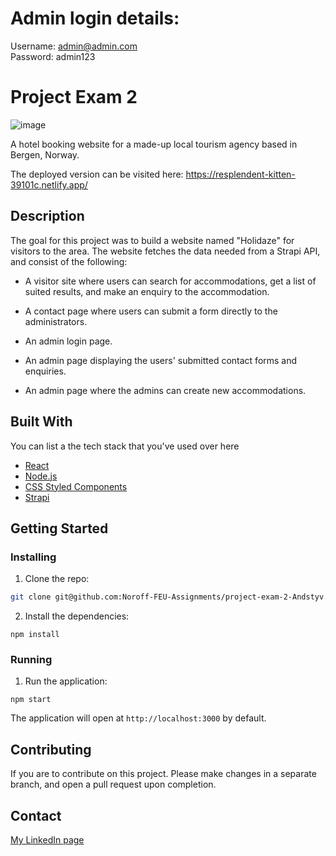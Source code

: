 # Admin login details:

Username: admin@admin.com  
Password: admin123

# Project Exam 2

![image](https://user-images.githubusercontent.com/74601625/193782631-b56a946c-1076-4cee-b969-cc3d3467bd3b.png)

A hotel booking website for a made-up local tourism agency based in Bergen, Norway.

The deployed version can be visited here: https://resplendent-kitten-39101c.netlify.app/

## Description

The goal for this project was to build a website named "Holidaze" for visitors to the area. The website fetches the data needed from a Strapi API, and consist of the following:

- A visitor site where users can search for accommodations, get a list of suited results, and make an enquiry to the accommodation.
- A contact page where users can submit a form directly to the administrators.

- An admin login page.
- An admin page displaying the users' submitted contact forms and enquiries.
- An admin page where the admins can create new accommodations.

## Built With

You can list a the tech stack that you've used over here

- [React](https://reactjs.org/)
- [Node.js](https://nodejs.org/en/)
- [CSS Styled Components](https://styled-components.com/)
- [Strapi](https://strapi.io/)

## Getting Started

### Installing

1. Clone the repo:

```bash
git clone git@github.com:Noroff-FEU-Assignments/project-exam-2-Andstyv.git
```

2. Install the dependencies:

```
npm install
```

### Running

1. Run the application:

```
npm start
```

The application will open at `http://localhost:3000` by default.

## Contributing

If you are to contribute on this project. Please make changes in a separate branch, and open a pull request upon completion.

## Contact

[My LinkedIn page](https://www.linkedin.com/in/anders-styve-b2378314b/)
